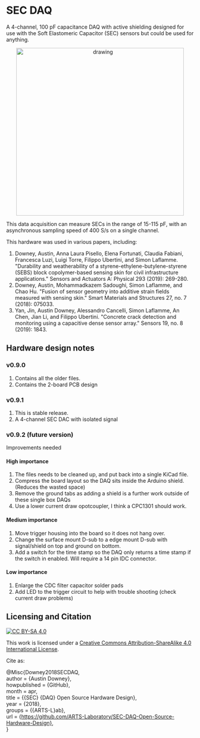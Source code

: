 # SEC DAQ
A 4-channel, 100 pF capacitance DAQ with active shielding designed for use with the Soft Elastomeric Capacitor (SEC) sensors but could be used for anything. 

<p align="center">
<img src="image.png" alt="drawing" width="450"/>
</p>
<p align="center">
</p>

This data acquisition can measure SECs in the range of 15-115 pF, with an asynchronous sampling speed of 400 S/s on a single channel.

This hardware was used in various papers, including:
1. Downey, Austin, Anna Laura Pisello, Elena Fortunati, Claudia Fabiani, Francesca Luzi, Luigi Torre, Filippo Ubertini, and Simon Laflamme. "Durability and weatherability of a styrene-ethylene-butylene-styrene (SEBS) block copolymer-based sensing skin for civil infrastructure applications." Sensors and Actuators A: Physical 293 (2019): 269-280.
1. Downey, Austin, Mohammadkazem Sadoughi, Simon Laflamme, and Chao Hu. "Fusion of sensor geometry into additive strain fields measured with sensing skin." Smart Materials and Structures 27, no. 7 (2018): 075033.
1. Yan, Jin, Austin Downey, Alessandro Cancelli, Simon Laflamme, An Chen, Jian Li, and Filippo Ubertini. "Concrete crack detection and monitoring using a capacitive dense sensor array." Sensors 19, no. 8 (2019): 1843.

## Hardware design notes

### v0.9.0
1. Contains all the older files. 
1. Contains the 2-board PCB design

### v0.9.1
1. This is stable release. 
1. A 4-channel SEC DAC with isolated signal

### v0.9.2 (future version)
Improvements needed

#### High importance
1. The files needs to be cleaned up, and put back into a single KiCad file.
1. Compress the board layout so the DAQ sits inside the Arduino shield. (Reduces the wasted space)
1. Remove the ground tabs as adding a shield is a further work outside of these single box DAQs
1. Use a lower current draw opotcoupler, I think a CPC1301 should work. 
 
#### Medium importance
1. Move trigger housing into the board so it does not hang over.
1. Change the surface mount D-sub to a edge mount D-sub with signal/shield on top and ground on bottom. 
1. Add a switch for the time stamp so the DAQ only returns a time stamp if the switch in enabled. Will require a 14 pin IDC connector.

#### Low importance 
1. Enlarge the CDC filter capacitor solder pads
1. Add LED to the trigger circuit to help with trouble shooting (check current draw problems)


## Licensing and Citation

[![CC BY-SA 4.0][cc-by-sa-shield]][cc-by-sa]

This work is licensed under a
[Creative Commons Attribution-ShareAlike 4.0 International License][cc-by-sa].

[cc-by-sa]: http://creativecommons.org/licenses/by-sa/4.0/
[cc-by-sa-image]: https://licensebuttons.net/l/by-sa/4.0/88x31.png
[cc-by-sa-shield]: https://img.shields.io/badge/License-CC%20BY--SA%204.0-lightgrey.svg


Cite as:

@Misc{Downey2018SECDAQ,   
  author       = {Austin Downey},   
  howpublished = {GitHub},  
  month        = apr,   
  title        = {{SEC} {DAQ} Open Source Hardware Design},   
  year         = {2018},  
  groups       = {{ARTS-L}ab},  
  url          = {https://github.com/ARTS-Laboratory/SEC-DAQ-Open-Source-Hardware-Design},  
}










